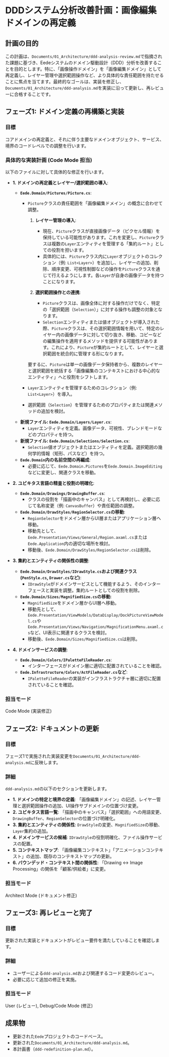 # DDDシステム分析改善計画：画像編集ドメインの再定義

## 計画の目的

この計画は、`Documents/01_Architecture/ddd-analysis-review.md`で指摘された課題に基づき、Eedeシステムのドメイン駆動設計（DDD）分析を改善することを目的とします。特に、「画像操作ドメイン」を「画像編集ドメイン」として再定義し、レイヤー管理や選択範囲操作など、より具体的な責任範囲を持たせることに焦点を当てます。最終的なゴールは、実装を修正し、`Documents/01_Architecture/ddd-analysis.md`を実装に沿って更新し、再レビューに合格することです。

## フェーズ1: ドメイン定義の再構築と実装

### 目標
コアドメインの再定義と、それに伴う主要なドメインオブジェクト、サービス、境界のコードレベルでの調整を行います。

### 具体的な実装計画 (Code Mode 担当)

以下のファイルに対して具体的な修正を行います。

*   **1. ドメインの再定義とレイヤー/選択範囲の導入**:
    *   **`Eede.Domain/Pictures/Picture.cs`**:
        *   `Picture`クラスの責任範囲を「画像編集ドメイン」の概念に合わせて調整。
            1.  **レイヤー管理の導入**:
                *   現在、`Picture`クラスが直接画像データ（ピクセル情報）を保持している可能性があります。これを変更し、`Picture`クラスは複数の`Layer`エンティティを管理する「集約ルート」としての役割を担います。
                *   具体的には、`Picture`クラス内に`Layer`オブジェクトのコレクション（例: `List<Layer>`）を追加し、レイヤーの追加、削除、順序変更、可視性制御などの操作を`Picture`クラスを通じて行えるようにします。各`Layer`が自身の画像データを持つことになります。

            2.  **選択範囲操作との連携**:
                *   `Picture`クラスは、画像全体に対する操作だけでなく、特定の「選択範囲（`Selection`）」に対する操作も調整の対象となります。
                *   `Selection`エンティティまたは値オブジェクトが導入された際、`Picture`クラスは、その選択範囲情報を用いて、特定のレイヤー内の画像データに対して切り抜き、移動、コピーなどの編集操作を適用するメソッドを提供する可能性があります。これにより、`Picture`が集約ルートとして、レイヤーと選択範囲を統合的に管理する形になります。

            要するに、`Picture`は単一の画像データ保持者から、複数のレイヤーと選択範囲を統括する「画像編集のコンテキストにおける中心的なエンティティ」へと役割をシフトします。
        *   `Layer`エンティティを管理するためのコレクション（例: `List<Layer>`）を導入。
        *   選択範囲（`Selection`）を管理するためのプロパティまたは関連メソッドの追加を検討。
    *   **新規ファイル: `Eede.Domain/Layers/Layer.cs`**:
        *   `Layer`エンティティを定義。画像データ、可視性、ブレンドモードなどのプロパティを持つ。
    *   **新規ファイル: `Eede.Domain/Selections/Selection.cs`**:
        *   `Selection`値オブジェクトまたはエンティティを定義。選択範囲の幾何学的情報（矩形、パスなど）を持つ。
    *   **`Eede.Domain`内の名前空間の再編成**:
        *   必要に応じて、`Eede.Domain.Pictures`を`Eede.Domain.ImageEditing`などに変更し、関連クラスを移動。

*   **2. ユビキタス言語の精査と役割の明確化**:
    *   **`Eede.Domain/Drawings/DrawingBuffer.cs`**:
        *   クラスの役割を「描画中のキャンバス」として再検討し、必要に応じて名称変更（例: `CanvasBuffer`）や責任範囲の調整。
    *   **`Eede.Domain/DrawStyles/RegionSelector.cs`の移動**:
        *   `RegionSelector`をドメイン層からUI層またはアプリケーション層へ移動。
        *   移動先として、`Eede.Presentation/Views/General/Region.axaml.cs`または`Eede.Application`内の適切な場所を検討。
        *   移動後、`Eede.Domain/DrawStyles/RegionSelector.cs`は削除。

*   **3. 集約とエンティティの関係性の調整**:
    *   **`Eede.Domain/DrawStyles/IDrawStyle.cs`および関連クラス (`PenStyle.cs`, `Drawer.cs`など)**:
        *   `IDrawStyle`がドメインサービスとして機能するよう、そのインターフェースと実装を調整。集約ルートとしての役割を削除。
    *   **`Eede.Domain/Sizes/MagnifiedSize.cs`の移動**:
        *   `MagnifiedSize`をドメイン層からUI層へ移動。
        *   移動先として、`Eede.Presentation/ViewModels/DataDisplay/DockPictureViewModel.cs`や`Eede.Presentation/Views/Navigation/MagnificationMenu.axaml.cs`など、UI表示に関連するクラスを検討。
        *   移動後、`Eede.Domain/Sizes/MagnifiedSize.cs`は削除。

*   **4. ドメインサービスの調整**:
    *   **`Eede.Domain/Colors/IPaletteFileReader.cs`**:
        *   インターフェースがドメイン層に適切に配置されていることを確認。
    *   **`Eede.Infrastructure/Colors/ActFileReader.cs`など**:
        *   `IPaletteFileReader`の実装がインフラストラクチャ層に適切に配置されていることを確認。

### 担当モード
Code Mode (実装修正)

## フェーズ2: ドキュメントの更新

### 目標
フェーズ1で実施された実装変更を`Documents/01_Architecture/ddd-analysis.md`に反映します。

### 詳細
`ddd-analysis.md`の以下のセクションを更新します。
*   **1. ドメインの特定と境界の定義**: 「画像編集ドメイン」の記述、レイヤー管理と選択範囲操作の追加、UI操作サブドメインの位置づけ変更。
*   **2. ユビキタス言語一覧**: 「描画中のキャンバス」「選択範囲」への用語変更、`DrawingBuffer`、`RegionSelector`の位置づけ明確化。
*   **3. 集約とエンティティの関係性**: `DrawStyle`の変更、`MagnifiedSize`の移動、`Layer`集約の追加。
*   **4. ドメインサービスの候補**: `IDrawStyle`の役割明確化、ファイル操作サービスの配置。
*   **5. コンテキストマップ**: 「画像編集コンテキスト」「アニメーションコンテキスト」の追加、既存のコンテキストマップの更新。
*   **6. バウンデッド・コンテキスト間の関係性**: 「Drawing ↔ Image Processing」の関係を「顧客/供給者」に変更。

### 担当モード
Architect Mode (ドキュメント修正)

## フェーズ3: 再レビューと完了

### 目標
更新された実装とドキュメントがレビュー要件を満たしていることを確認します。

### 詳細
*   ユーザーによる`ddd-analysis.md`および関連するコード変更のレビュー。
*   必要に応じて追加の修正を実施。

### 担当モード
User (レビュー), Debug/Code Mode (修正)

## 成果物
*   更新された`Eede`プロジェクトのコードベース。
*   更新された`Documents/01_Architecture/ddd-analysis.md`。
*   本計画書（`ddd-redefinition-plan.md`）。
